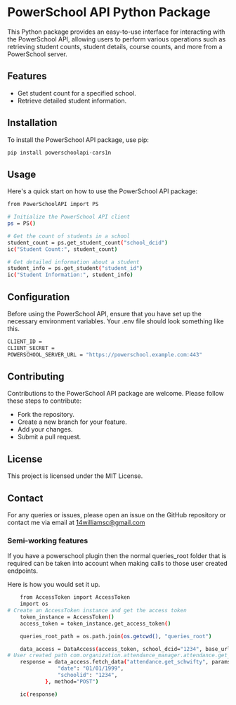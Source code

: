 # PowerSchool API Python Package

This Python package provides an easy-to-use interface for interacting with the PowerSchool API, allowing users to perform various operations such as retrieving student counts, student details, course counts, and more from a PowerSchool server.

## Features

- Get student count for a specified school.
- Retrieve detailed student information.

## Installation

To install the PowerSchool API package, use pip:

```bash
pip install powerschoolapi-cars1n
```

## Usage

Here's a quick start on how to use the PowerSchool API package:

```bash
from PowerSchoolAPI import PS

# Initialize the PowerSchool API client
ps = PS()

# Get the count of students in a school
student_count = ps.get_student_count("school_dcid")
ic("Student Count:", student_count)

# Get detailed information about a student
student_info = ps.get_student("student_id")
ic("Student Information:", student_info)

```

## Configuration

Before using the PowerSchool API, ensure that you have set up the necessary environment variables. Your .env file should look something like this.

```bash
CLIENT_ID =
CLIENT_SECRET =
POWERSCHOOL_SERVER_URL = "https://powerschool.example.com:443"
```

## Contributing

Contributions to the PowerSchool API package are welcome. Please follow these steps to contribute:

 - Fork the repository.
 - Create a new branch for your feature.
 - Add your changes.
 - Submit a pull request.

## License

This project is licensed under the MIT License.

## Contact

For any queries or issues, please open an issue on the GitHub repository or contact me via email at 14williamsc@gmail.com


### Semi-working features
If you have a powerschool plugin then the normal queries_root folder that is required can be taken into account when making calls to those user created endpoints.

Here is how you would set it up.

```bash
    from AccessToken import AccessToken
    import os
# Create an AccessToken instance and get the access token
    token_instance = AccessToken()
    access_token = token_instance.get_access_token()

    queries_root_path = os.path.join(os.getcwd(), "queries_root")

    data_access = DataAccess(access_token, school_dcid="1234", base_url=base_url, queries_root_path=queries_root_path, xml_file_name="the file name that is in your queries root folder")
# User created path com.organization.attendance_manager.attendance.get_schwifty
    response = data_access.fetch_data("attendance.get_schwifty", params={
                "date": "01/01/1999",
                "schoolid": "1234",
            }, method="POST")

    ic(response)
```
